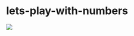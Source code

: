 # lets-play-with-numbers

<img src="https://bluewings.github.io/lets-play-with-numbers/static/img/proposal.png">
